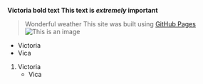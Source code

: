 **Victoria bold text**
**This text is _extremely_ important**
> Wonderful weather
This site was built using [GitHub Pages](https://pages.github.com/)
![This is an image](https://pbs.twimg.com/profile_images/703554305782054912/osSSydtK_400x400.jpg)
- Victoria
- Vica
1. Victoria
   - Vica